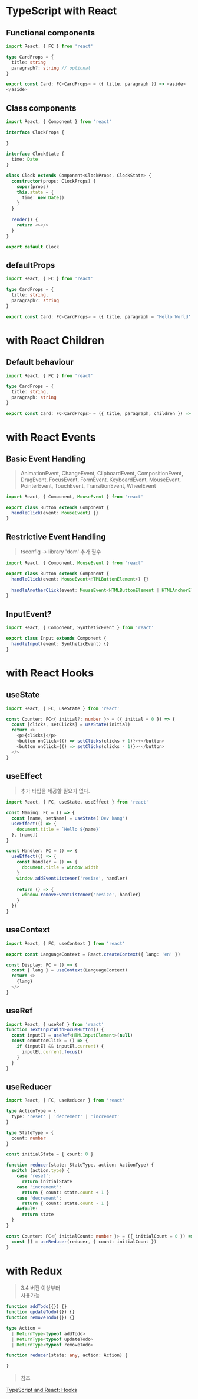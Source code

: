# TypeScript with React

## Functional components

```typescript jsx
import React, { FC } from 'react'

type CardProps = {
  title: string
  paragraph?: string // optional
}

export const Card: FC<CardProps> = ({ title, paragraph }) => <aside>
</aside>
```

## Class components

```typescript jsx
import React, { Component } from 'react'

interface ClockProps {
  
}

interface ClockState {
  time: Date
}

class Clock extends Component<ClockProps, ClockState> {
  constructor(props: ClockProps) {
    super(props)
    this.state = {
      time: new Date()
    }
  }
  
  render() {
    return <></>
  }
}

export default Clock
```

## defaultProps
```typescript jsx
import React, { FC } from 'react'

type CardProps = {
  title: string,
  paragraph?: string
}

export const Card: FC<CardProps> = ({ title, paragraph = 'Hello World' }) => <></>
```

# with React Children

## Default behaviour
```typescript jsx
import React, { FC } from 'react'

type CardProps = {
  title: string,
  paragraph: string
}

export const Card: FC<CardProps> = ({ title, paragraph, children }) => <></>
```

# with React Events

## Basic Event Handling
> AnimationEvent, ChangeEvent, ClipboardEvent, CompositionEvent, DragEvent, FocusEvent, FormEvent, KeyboardEvent, MouseEvent, PointerEvent, TouchEvent, TransitionEvent, WheelEvent
```typescript jsx
import React, { Component, MouseEvent } from 'react'

export class Button extends Component {
  handleClick(event: MouseEvent) {}
}
```

## Restrictive Event Handling
> tsconfig -> library 'dom' 추가 필수

```typescript jsx
import React, { Component, MouseEvent } from 'react'

export class Button extends Component {
  handleClick(event: MouseEvent<HTMLButtonElement>) {}
  
  handleAnotherClick(event: MouseEvent<HTMLButtonElement | HTMLAnchorElement>) {}
}
```

## InputEvent?
```typescript jsx
import React, { Component, SyntheticEvent } from 'react'

export class Input extends Component {
  handleInput(event: SyntheticEvent) {}
}
```

# with React Hooks

## useState

```typescript jsx
import React, { FC, useState } from 'react'

const Counter: FC<{ initial?: number }> = ({ initial = 0 }) => {
  const [clicks, setClicks] = useState(initial)
  return <>
    <p>{clicks}</p>
    <button onClick={() => setClicks(clicks + 1)}>+</button>
    <button onClick={() => setClicks(clicks - 1)}>-</button>
  </>
}
```

## useEffect
> 추가 타입을 제공할 필요가 없다.

```typescript jsx
import React, { FC, useState, useEffect } from 'react'

const Naming: FC = () => {
  const [name, setName] = useState('Dev kang')
  useEffect(() => {
    document.title = `Hello ${name}`
  }, [name])
}

const Handler: FC = () => {
  useEffect(() => {
    const handler = () => {
      document.title = window.width
    }
    window.addEventListener('resize', handler)
    
    return () => {
      window.removeEventListener('resize', handler)
    }
  })
}

```

## useContext
```typescript jsx
import React, { FC, useContext } from 'react'

export const LanguageContext = React.createContext({ lang: 'en' })

const Display: FC = () => {
  const { lang } = useContext(LanguageContext)
  return <>
    {lang}
  </>
}
```

## useRef
```typescript jsx
import React, { useRef } from 'react'
function TextInputWithFocusButton() {
  const inputEl = useRef<HTMLInputElement>(null)
  const onButtonClick = () => {
    if (inputEl && inputEl.current) {
      inputEl.current.focus()
    }
  }
}
```

## useReducer
```typescript jsx
import React, { FC, useReducer } from 'react'

type ActionType = {
  type: 'reset' | 'decrement' | 'increment'
}

type StateType = {
  count: number
}

const initialState = { count: 0 }

function reducer(state: StateType, action: ActionType) {
  switch (action.type) {
    case 'reset':
      return initialState
    case 'increment':
      return { count: state.count + 1 }
    case 'decrement':
      return { count: state.count - 1 }
    default:
      return state
  }
}

const Counter: FC<{ initialCount: number }> = ({ initialCount = 0 }) => {
  const [] = useReducer(reducer, { count: initialCount })
}
```

# with Redux

> 3.4 버전 이상부터<br>사용가능

```typescript
function addTodo({}) {}
function updateTodo({}) {}
function removeTodo({}) {}

type Action = 
  | ReturnType<typeof addTodo>
  | ReturnType<typeof updateTodo>
  | ReturnType<typeof removeTodo>

function reducer(state: any, action: Action) {

}
```

> 참조 

[TypeScript and React: Hooks](https://fettblog.eu/typescript-react/hooks/)
